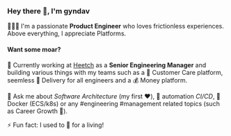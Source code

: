 ### Hey there 👋, I'm gyndav

👨🏻‍💻 I'm a passionate **Product Engineer** who loves frictionless experiences. Above everything, I appreciate Platforms.

#### Want some moar?

🔭 Currently working at [Heetch](https://www.heetch.com/) as a **Senior Engineering Manager** and building various things with my teams such as a 💞 Customer Care platform, seemless 🚚 Delivery for all engineers and a 💰 Money platform.

💬 Ask me about _Software Architecture_ (my first ❤️), 🔁 automation _CI/CD_, 🐳 Docker (ECS/k8s) or any #engineering #management related topics (such as Career Growth 🌱).

⚡ Fun fact: I used to 🏀 for a living!

<!--
**gyndav/gyndav** is a ✨ _special_ ✨ repository because its `README.md` (this file) appears on your GitHub profile.

Here are some ideas to get you started:

- 🔭 I’m currently working on ...
- 🌱 I’m currently learning ...
- 👯 I’m looking to collaborate on ...
- 🤔 I’m looking for help with ...
- 💬 Ask me about ...
- 📫 How to reach me: ...
- 😄 Pronouns: ...
- ⚡ Fun fact: ...
-->
